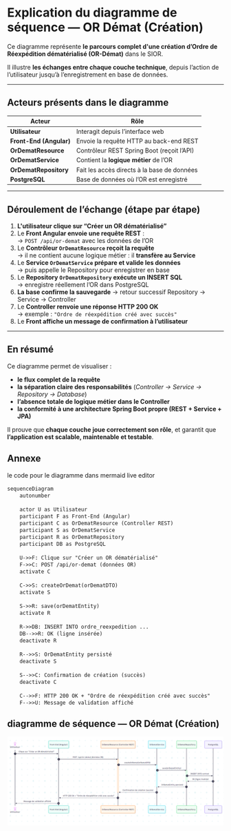 # Explication du diagramme de séquence — OR Démat (Création)

Ce diagramme représente **le parcours complet d'une création d’Ordre de Réexpédition dématérialisé (OR-Démat)** dans le SIOR.

Il illustre **les échanges entre chaque couche technique**, depuis l’action de l’utilisateur jusqu’à l’enregistrement en base de données.

---

## Acteurs présents dans le diagramme

| Acteur | Rôle |
|--------|------|
| **Utilisateur** | Interagit depuis l’interface web |
| **Front-End (Angular)** | Envoie la requête HTTP au back-end REST |
| **OrDematResource** | Contrôleur REST Spring Boot (reçoit l’API) |
| **OrDematService** | Contient la **logique métier** de l’OR |
| **OrDematRepository** | Fait les accès directs à la base de données |
| **PostgreSQL** | Base de données où l’OR est enregistré |

---

## Déroulement de l’échange (étape par étape)

1. **L'utilisateur clique sur “Créer un OR dématérialisé”**  
2. Le **Front Angular envoie une requête REST** :  
   → `POST /api/or-demat` avec les données de l’OR  
3. Le **Contrôleur `OrDematResource` reçoit la requête**  
   → il ne contient aucune logique métier : il **transfère au Service**  
4. Le **Service `OrDematService` prépare et valide les données**  
   → puis appelle le Repository pour enregistrer en base  
5. Le **Repository `OrDematRepository` exécute un INSERT SQL**  
   → enregistre réellement l’OR dans PostgreSQL  
6. **La base confirme la sauvegarde** → retour successif Repository → Service → Controller  
7. Le **Controller renvoie une réponse HTTP 200 OK**  
   → exemple : `"Ordre de réexpédition créé avec succès"`  
8. Le **Front affiche un message de confirmation à l’utilisateur**

---

## En résumé

Ce diagramme permet de visualiser :

- **le flux complet de la requête**
- **la séparation claire des responsabilités** (*Controller → Service → Repository → Database*)
- **l’absence totale de logique métier dans le Controller**
- **la conformité à une architecture Spring Boot propre (REST + Service + JPA)**

Il prouve que **chaque couche joue correctement son rôle**, et garantit que **l’application est scalable, maintenable et testable**.


## Annexe

le code pour le diagramme dans mermaid live editor 

```mermaid
sequenceDiagram
    autonumber

    actor U as Utilisateur
    participant F as Front-End (Angular)
    participant C as OrDematResource (Controller REST)
    participant S as OrDematService
    participant R as OrDematRepository
    participant DB as PostgreSQL

    U->>F: Clique sur "Créer un OR dématérialisé"
    F->>C: POST /api/or-demat (données OR)
    activate C

    C->>S: createOrDemat(orDematDTO)
    activate S

    S->>R: save(orDematEntity)
    activate R

    R->>DB: INSERT INTO ordre_reexpedition ...
    DB-->>R: OK (ligne insérée)
    deactivate R

    R-->>S: OrDematEntity persisté
    deactivate S

    S-->>C: Confirmation de création (succès)
    deactivate C

    C-->>F: HTTP 200 OK + "Ordre de réexpédition créé avec succès"
    F-->>U: Message de validation affiché

```

## diagramme de séquence — OR Démat (Création)

![Diagramme OR-DEMAT](Diagrame.png)
